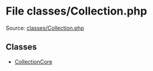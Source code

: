 File classes/Collection.php
=========

Source: [classes/Collection.php](https://github.com/PrestaShop/PrestaShop/blob/1.5.6.3/classes/Collection.php)


Classes
-------

* [CollectionCore](class.CollectionCore.md)


